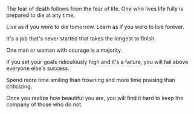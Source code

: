 The fear of death follows from the fear of life. One who
lives life fully is prepared to die at any time.

Live as if you were to die tomorrow. Learn as if you were to live forever.

It's a job that's never started that takes the longest to finish.

One man or woman with courage is a majority.

If you set your goals ridiculously high and it's a failure,
you will fail above everyone else's success.

Spend more time smiling than frowning and more time praising than criticizing.

Once you realize how beautiful you are, you will find it
hard to keep the company of those who do not.
